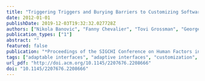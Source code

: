 ```yaml
---
title: "Triggering Triggers and Burying Barriers to Customizing Software"
date: 2012-01-01
publishDate: 2019-12-03T19:32:32.027728Z
authors: ["Nikola Banovic", "Fanny Chevalier", "Tovi Grossman", "George Fitzmaurice"]
publication_types: ["1"]
abstract: ""
featured: false
publication: "*Proceedings of the SIGCHI Conference on Human Factors in Computing Systems*"
tags: ["adaptable interfaces", "adaptive interfaces", "customization", "mixed-initiative", "personalization"]
url_pdf: "http://doi.acm.org/10.1145/2207676.2208666"
doi: "10.1145/2207676.2208666"
---
```


